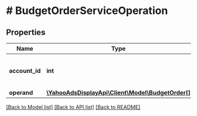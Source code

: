 # # BudgetOrderServiceOperation

## Properties

Name | Type | Description | Notes
------------ | ------------- | ------------- | -------------
**account_id** | **int** | &lt;div lang&#x3D;\&quot;ja\&quot;&gt;アカウントIDです。&lt;/div&gt; &lt;div lang&#x3D;\&quot;en\&quot;&gt;Account ID&lt;/div&gt; |
**operand** | [**\YahooAdsDisplayApi\Client\Model\BudgetOrder[]**](BudgetOrder.md) |  |

[[Back to Model list]](../../README.md#models) [[Back to API list]](../../README.md#endpoints) [[Back to README]](../../README.md)

